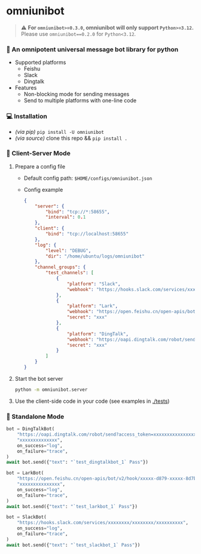 # omniunibot

<!-- [![Upload Python Package](https://github.com/yttty/omniunibot/actions/workflows/python-publish.yml/badge.svg)](https://github.com/yttty/omniunibot/actions/workflows/python-publish.yml) -->

> ⚠️ **For `omniunibot>=0.3.0`, omniunibot will only support `Python>=3.12`.** Please use `omniunibot==0.2.0` for `Python<3.12`.

### 🤖 An omnipotent universal message bot library for python

- Supported platforms
  - Feishu
  - Slack
  - Dingtalk
- Features
  - Non-blocking mode for sending messages
  - Send to multiple platforms with one-line code

### 💻 Installation

- *(via pip)* `pip install -U omniunibot`
- *(via source)* clone this repo && `pip install .`

### 📜 Client-Server Mode

1. Prepare a config file
    - Default config path: `$HOME/configs/omniunibot.json`
    - Config example

        ```json
        {
            "server": {
                "bind": "tcp://*:58655",
                "interval": 0.1
            },
            "client": {
                "bind": "tcp://localhost:58655"
            },
            "log": {
                "level": "DEBUG",
                "dir": "/home/ubuntu/logs/omniunibot"
            },
            "channel_groups": {
                "test_channels": [
                    {
                        "platform": "Slack",
                        "webhook": "https://hooks.slack.com/services/xxxx/xxxx/xxxx"
                    },
                    {
                        "platform": "Lark",
                        "webhook": "https://open.feishu.cn/open-apis/bot/v2/hook/1a166e72-xxxx-xxxx-xxxx-3ae4f0fb51b7",
                        "secret": "xxx"
                    },
                    {
                        "platform": "DingTalk",
                        "webhook": "https://oapi.dingtalk.com/robot/send?access_token=xxx",
                        "secret": "xxx"
                    }
                ]
            }
        }
        ```

2. Start the bot server

    ```sh
    python -m omniunibot.server
    ```

3. Use the client-side code in your code (see examples in [./tests](./tests))

### 📜 Standalone Mode

```py
bot = DingTalkBot(
    "https://oapi.dingtalk.com/robot/send?access_token=xxxxxxxxxxxxxxxxx",
    "xxxxxxxxxxxxxx",
    on_success="log",
    on_failure="trace",
)
await bot.send({"text": "`test_dingtalkbot_1` Pass"})

bot = LarkBot(
    "https://open.feishu.cn/open-apis/bot/v2/hook/xxxxx-d879-xxxxx-8d7b-xxxxxxxxxx",
    "xxxxxxxxxxxxxxx",
    on_success="log",
    on_failure="trace",
)
await bot.send({"text": "`test_larkbot_1` Pass"})

bot = SlackBot(
    "https://hooks.slack.com/services/xxxxxxxx/xxxxxxxx/xxxxxxxxxx",
    on_success="log",
    on_failure="trace",
)
await bot.send({"text": "`test_slackbot_1` Pass"})
```